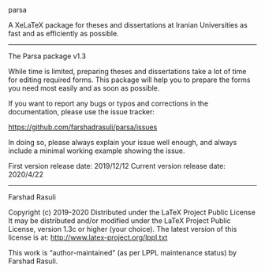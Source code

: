 parsa

A XeLaTeX package for theses and dissertations at Iranian Universities as fast and as efficiently as possible.

______________

The Parsa package v1.3

While time is limited, preparing theses and dissertations take a lot of time for editing required forms.
This package will help you to prepare the forms you need most easily and as soon as possible.

If you want to report any bugs or typos and corrections in the
documentation, please use the issue tracker:

  <https://github.com/farshadrasuli/parsa/issues>

In doing so, please always explain your issue well enough, and always
include a minimal working example showing the issue.

First version release date: 2019/12/12 Current version release date: 2020/4/22

______________

Farshad Rasuli

Copyright (c) 2019-2020
Distributed under the LaTeX Project Public License
It may be distributed and/or modified under the LaTeX Project Public License,
version 1.3c or higher (your choice). The latest version of
this license is at: http://www.latex-project.org/lppl.txt

This work is “author-maintained” (as per LPPL maintenance status)
by Farshad Rasuli.
